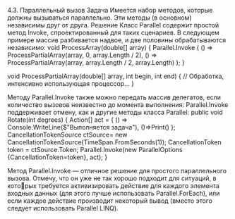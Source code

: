 4.3. Параллельный вызов 
Задача Имеется набор методов, которые должны вызываться параллельно. 
Эти методы (в основном) независимы друг от друга.
Решение Класс Parallel содержит простой метод Invoke, спроектированный для таких сценариев.
В следующем примере массив разбивается надвое, и две половины обрабатываются независимо:
void ProcessArray(double[] array)
{ 
Parallel.Invoke
   ( 
	 () => ProcessPartialArray(array, 0, array.Length / 2), 
	 () => ProcessPartialArray(array, array.Length / 2, array.Length) 
	);
} 

void ProcessPartialArray(double[] array, int begin, int end)
{ 
// Обработка, интенсивно использующая процессор...
} 

Методу Parallel.Invoke также можно передать массив делегатов, если количество вызовов неизвестно до момента выполнения: 
Parallel.Invoke поддерживает отмену, как и другие методы класса Parallel: 
 public void Rotate(int degrees)
        {
        Action[] act = 
        {
          () => Console.WriteLine($"Выполняется задача"),
          ()=>Print()
        };
            CancellationTokenSource ctSource= new CancellationTokenSource(TimeSpan.FromSeconds(1));
            CancellationToken token = ctSource.Token;
            Parallel.Invoke(new ParallelOptions {CancellationToken=token}, act);
        }

Метод Parallel.Invoke — отличное решение для простого параллельного вызова. Отмечу, что он уже не так хорошо подходит для ситуаций, в которых требуется активизировать действие для каждого элемента входных данных (для этого лучше использовать Parallel.ForEach), или если каждое действие производит некоторый вывод (вместо этого следует использовать Parallel LINQ).